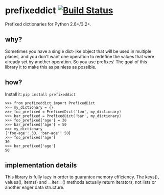 # prefixeddict [![Build Status](https://travis-ci.org/martinjungblut/prefixeddict.svg?branch=master)](https://travis-ci.org/martinjungblut/prefixeddict)
Prefixed dictionaries for Python 2.6+/3.2+.

## why?
Sometimes you have a single dict-like object that will be used in multiple places, and you don't want one operation to redefine the values that were already set by another operation. So you use prefixes! The goal of this library it to make this as painless as possible.

## how?
Install it: `pip install prefixeddict`

```
>>> from prefixeddict import PrefixedDict
>>> my_dictionary = {}
>>> foo_prefixed = PrefixedDict('foo', my_dictionary)
>>> bar_prefixed = PrefixedDict('bar', my_dictionary)
>>> foo_prefixed['age'] = 30
>>> bar_prefixed['age'] = 50
>>> my_dictionary
{'foo-age': 30, 'bar-age': 50}
>>> foo_prefixed['age']
30
>>> bar_prefixed['age']
50
```

## implementation details
This library is fully lazy in order to guarantee memory efficiency.
The keys(), values(), items() and \_\_iter\_\_() methods actually return iterators, not lists or another eager data structure.